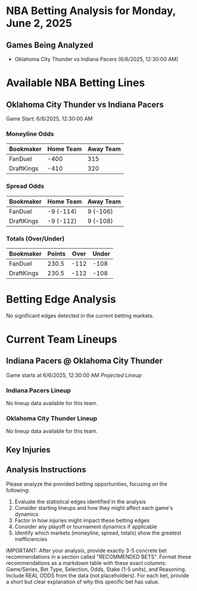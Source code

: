 # NBA Betting Analysis for Monday, June 2, 2025

## Games Being Analyzed

- Oklahoma City Thunder vs Indiana Pacers (6/6/2025, 12:30:00 AM)

# Available NBA Betting Lines

## Oklahoma City Thunder vs Indiana Pacers
Game Start: 6/6/2025, 12:30:00 AM

### Moneyline Odds
| Bookmaker | Home Team | Away Team |
|-----------|-----------|----------|
| FanDuel | -400 | 315 |
| DraftKings | -410 | 320 |

### Spread Odds
| Bookmaker | Home Team | Away Team |
|-----------|-----------|----------|
| FanDuel | -9 (-114) | 9 (-106) |
| DraftKings | -9 (-112) | 9 (-108) |

### Totals (Over/Under)
| Bookmaker | Points | Over | Under |
|-----------|--------|------|-------|
| FanDuel | 230.5 | -112 | -108 |
| DraftKings | 230.5 | -112 | -108 |


# Betting Edge Analysis

No significant edges detected in the current betting markets.

# Current Team Lineups

## Indiana Pacers @ Oklahoma City Thunder
Game starts at 6/6/2025, 12:30:00 AM
*Projected Lineup*

### Indiana Pacers Lineup
No lineup data available for this team.

### Oklahoma City Thunder Lineup
No lineup data available for this team.



## Key Injuries


## Analysis Instructions

Please analyze the provided betting opportunities, focusing on the following:

1. Evaluate the statistical edges identified in the analysis
2. Consider starting lineups and how they might affect each game's dynamics
3. Factor in how injuries might impact these betting edges
4. Consider any playoff or tournament dynamics if applicable
5. Identify which markets (moneyline, spread, totals) show the greatest inefficiencies

IMPORTANT: After your analysis, provide exactly 3-5 concrete bet recommendations in a section called "RECOMMENDED BETS". Format these recommendations as a markdown table with these exact columns: Game/Series, Bet Type, Selection, Odds, Stake (1-5 units), and Reasoning. Include REAL ODDS from the data (not placeholders). For each bet, provide a short but clear explanation of why this specific bet has value.